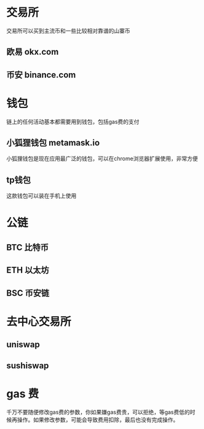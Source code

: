# 交易所
交易所可以买到主流币和一些比较相对靠谱的山寨币
## 欧易 okx.com
## 币安 binance.com
# 钱包
链上的任何活动基本都需要用到钱包，包括gas费的支付
## 小狐狸钱包  metamask.io
小狐狸钱包是现在应用最广泛的钱包，可以在chrome浏览器扩展使用，非常方便
## tp钱包   
这款钱包可以装在手机上使用
# 公链
## BTC 比特币
## ETH 以太坊
## BSC 币安链
# 去中心交易所
## uniswap 
## sushiswap
# gas 费
千万不要随便修改gas费的参数，你如果嫌gas费贵，可以拒绝，等gas费低的时候再操作。如果修改参数，可能会导致费用扣除，最后也没有完成操作。
